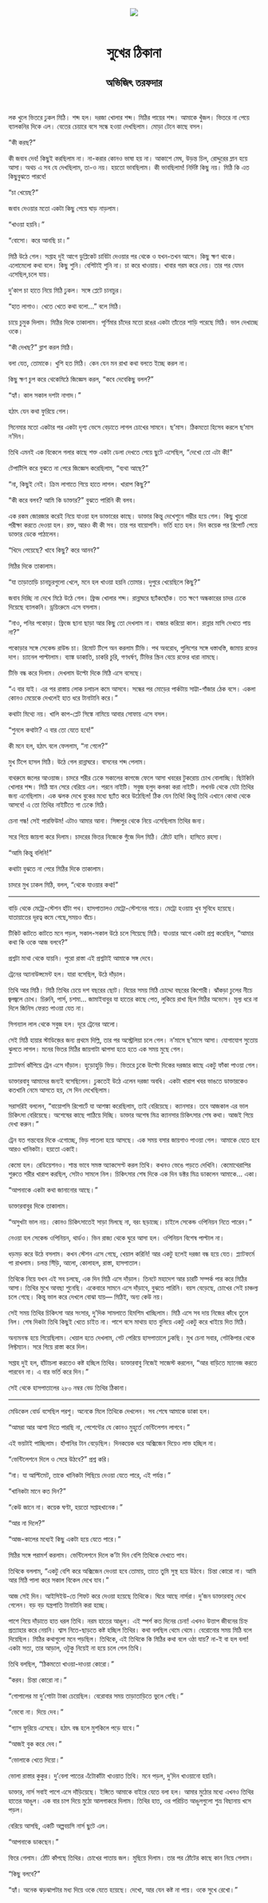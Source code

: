 <div align=center> <img src="../../metadata/images/rabibasariya/সুখের-ঠিকানা-অভিজিৎ-তরফদার.jpg" align="center"></div><br><h1 align=center>সুখের ঠিকানা</h1>
<h2 align=center>অভিজিৎ তরফদার</h2><br>

লক খুলে ভিতরে ঢুকল মিঠি। শব্দ হল। দরজা খোলার শব্দ। মিঠির পায়ের শব্দ। আমাকে খুঁজল। ভিতরে না পেয়ে ব্যালকনির দিকে এল। বেতের চেয়ারে বসে সন্ধে হওয়া দেখছিলাম। মোড়া টেনে কাছে বসল।

“কী করছ?”

কী জবাব দেব! কিছুই করছিলাম না। না-করার কোনও ভাষা হয় না। আকাশে মেঘ, উড়ন্ত চিল, রোদ্দুরের ম্লান হয়ে আসা। অথচ এ সব যে দেখছিলাম, তা-ও নয়। হয়তো ভাবছিলাম। কী ভাবছিলাম! নির্দিষ্ট কিছু নয়। মিঠি কি এত কিছুবুঝতে পারবে!

“চা খেয়েছ?”

জবাব দেওয়ার মতো একটা কিছু পেয়ে ঘাড় নাড়লাম।

“খাওয়া হয়নি।”

“বোসো। করে আনছি চা।”

মিঠি উঠে গেল। সপ্তাহ দুই আগে ডুপ্লিকেট চাবিটা দেওয়ার পর থেকে ও যখন-তখন আসে। কিছু ক্ষণ থাকে। এলোমেলো কথা বলে। কিছু শুনি। বেশিটাই শুনি না। চা করে খাওয়ায়। খাবার গরম করে দেয়। তার পর যেমন এসেছিল,চলে যায়।

দু’কাপ চা হাতে নিয়ে মিঠি ঢুকল। সঙ্গে প্লেটে চানাচুর।

“হাত লাগাও। খেতে খেতে কথা বলো...” বলে মিঠি।

চায়ে চুমুক দিলাম। মিঠির দিকে তাকালাম। পূর্ণিমার চাঁদের মতো রঙের একটা তাঁতের শাড়ি পরেছে মিঠি। ভাল দেখাচ্ছে ওকে।

“কী দেখছ?” ব্লাশ করল মিঠি।

বলা যেত, তোমাকে। খুশি হত মিঠি। কেন যেন মন রাখা কথা বলতে ইচ্ছে করল না।

কিছু ক্ষণ চুপ করে থেকেমিঠে জিজ্ঞেস করল, “কবে দেবেকিছু বলল?”

“হ্যাঁ। কাল সকাল দশটা নাগাদ।”

হঠাৎ যেন কথা ফুরিয়ে গেল।

সিনেমার মতো একটার পর একটা দৃশ্য ভেসে বেড়াতে লাগল চোখের সামনে। ছ’মাস। ঠিকমতো হিসেব করলে ছ’মাস ন’দিন।

তিথি এমনই এক বিকেলে গলার কাছে শক্ত একটা ডেলা দেখতে পেয়ে ছুটে এসেছিল, “দেখো তো এটা কী!”

টেপাটিপি করে বুঝতে না পেরে জিজ্ঞেস করেছিলাম, “ব্যথা আছে?”

“না, কিছুই নেই। ক্রিম লাগাতে গিয়ে হাতে লাগল। খারাপ কিছু?”

“কী করে বলব? আমি কি ডাক্তার?” বুঝতে পারিনি কী বলব।

এক রকম জোরজার করেই নিয়ে যাওয়া হল ডাক্তারের কাছে। ডাক্তার কিন্তু দেখেশুনে গম্ভীর হয়ে গেল। কিছু খুচরো পরীক্ষা করতে দেওয়া হল। রক্ত, আরও কী কী সব। তার পর বায়োপসি। ভর্তি হতে হল। দিন কয়েক পর রিপোর্ট পেয়ে ডাক্তার ডেকে পাঠালেন।

“খিদে পেয়েছে? খাবে কিছু? করে আনব?”

মিঠির দিকে তাকালাম।

“যা তাড়াতাড়ি চানাচুরগুলো খেলে, মনে হল খাওয়া হয়নি তোমার। দুপুরে খেয়েছিলে কিছু?”

জবাব দিচ্ছি না দেখে মিঠে উঠে গেল। ফ্রিজ খোলার শব্দ। রান্নাঘরে ছ্যাঁকছোঁক। তত ক্ষণে অন্ধকারের চাদর ঢেকে দিয়েছে ব্যালকনি। ড্রয়িংরুমে এসে বসলাম।

“নাও, পনির পকোড়া। ফ্রিজে ছানা ছাড়া আর কিছু তো দেখলাম না। বাজার করিয়ো কাল। রান্নার মাসি দেখতে পায় না?”

পকোড়ার সঙ্গে সেকেন্ড রাউন্ড চা। রিমোট টিপে অন করলাম টিভি। পথ অবরোধ, পুলিশের সঙ্গে ধস্তাধস্তি, জামায় রক্তের দাগ। চ্যানেল পাল্টালাম। ব্যাঙ্ক ডাকাতি, চাকরি চুরি, গণধর্ষণ, টিভির স্ক্রিন বেয়ে রক্তের ধারা নামছে।

টিভি বন্ধ করে দিলাম। দেখলাম উল্টো দিকে মিঠি এসে বসেছে।

“এ বার যাই। এর পর রাস্তায় লোক চলাচল কমে আসবে। সন্ধের পর মোড়ের পার্কটায় সাট্টা-গাঁজার ঠেক বসে। একলা কোনও মেয়েকে দেখলেই হাত ধরে টানাটানি করে।”

কথাটা মিথ্যে নয়। খালি কাপ-প্লেট সিঙ্কে নামিয়ে আবার সোফায় এসে বসল।

“শুনলে কথাটা? এ বার তো যেতে হবে!”

কী মনে হল, হঠাৎ বলে ফেললাম, “না গেলে?”

মুখ টিপে হাসল মিঠি। উঠে গেল রান্নাঘরে। বাসনের শব্দ পেলাম।

বাথরুমে জলের আওয়াজ। চাদরে শরীর ঢেকে সকালের কাগজে ফেলে আসা খবরের টুকরোয় চোখ বোলাচ্ছি। ছিটকিনি খোলার শব্দ। মিঠি স্নান সেরে বেরিয়ে এল। পরনে নাইটি। সবুজ হলুদ কলকা করা নাইটি। লখনউ থেকে যেটা তিথির জন্য এনেছিলাম। এক ঝলক দেখে বুকের মধ্যে ছ্যাঁত করে উঠেছিল! ঠিক যেন তিথি! কিন্তু তিথি এখানে কোথা থেকে আসবে! এ তো তিথির নাইটিতে গা ঢেকে মিঠি।

চেনা গন্ধ! সেই পারফিউম! এটাও আমার আনা। সিঙ্গাপুর থেকে নিয়ে এসেছিলাম তিথির জন্য।

সরে গিয়ে জায়গা করে দিলাম। চাদরের ভিতর নিজেকে গুঁজে দিল মিঠি। ঠোঁটে হাসি। হাসিতে রহস্য।

“আমি কিন্তু বলিনি!”

কথাটা বুঝতে না পেরে মিঠির দিকে তাকালাম।

চাদরে মুখ ঢাকল মিঠি, বলল, “থেকে যাওয়ার কথা!”

*****

বাড়ি থেকে মেট্রো-স্টেশন হাঁটা পথ। হাসপাতালও মেট্রো-স্টেশনের গায়ে। মেট্রো হওয়ায় খুব সুবিধে হয়েছে। যাতায়াতের দূরত্ব কমে গেছে,সময়ও বাঁচে।

টিকিট কাটতে কাটতে মনে পড়ল, সকাল-সকাল উঠে চলে গিয়েছে মিঠি। যাওয়ার আগে একটা প্রশ্ন করেছিল, “আমার কথা কি ওকে আজ বলবে?”

প্রশ্নটা মাথা থেকে যায়নি। পুরো রাস্তা এই প্রশ্নটাই আমাকে সঙ্গ দেবে।

ট্রেনের অ্যানাউন্সমেন্ট হল। যারা বসেছিল, উঠে দাঁড়াল।

তিথি আর মিঠি। মিঠি তিথির চেয়ে দশ বছরের ছোট। বিয়ের সময় মিঠি চোদ্দো বছরের কিশোরী। ঝাঁকড়া চুলের নীচে জ্বলজ্বলে চোখ। চিরুনি, পার্স, চশমা... জামাইবাবুর যা হাতের কাছে পেত, লুকিয়ে রাখা ছিল মিঠির অভ্যেস। মূল্য ধরে না দিলে জিনিস ফেরত পাওয়া যেত না।

সিগন্যাল লাল থেকে সবুজ হল। দূরে ট্রেনের আলো।

সেই মিঠি হায়ার স্টাডিজ়ের জন্য প্রথমে দিল্লি, তার পর অস্ট্রেলিয়া চলে গেল। ন’মাসে ছ’মাসে আসা। যোগাযোগ সুতোয় ঝুলতে লাগল। মনের ভিতর মিঠির জায়গাটা ঝাপসা হতে হতে এক সময় মুছে গেল।

প্ল্যাটফর্ম কাঁপিয়ে ট্রেন এসে দাঁড়াল। হুড়োহুড়ি ভিড়। ভিতরে ঢুকে উল্টো দিকের দরজার কাছে একটু ফাঁকা পাওয়া গেল।

ডাক্তারবাবু আমাদের জন্যই বসেছিলেন। ঢুকতেই উঠে এলেন দরজা অবধি। একটা খারাপ খবর ভাঙতে ডাক্তারকেও কতখানি নেমে আসতে হয়, সে দিন দেখেছিলাম।

সরাসরিই বললেন, “বায়োপসি রিপোর্টে যা আশঙ্কা করেছিলাম, তাই বেরিয়েছে। ক্যানসার। তবে আজকাল এর ভাল চিকিৎসা বেরিয়েছে। অশেষের কাছে পাঠিয়ে দিচ্ছি। ডাক্তার অশেষ মিত্র ক্যানসার চিকিৎসার শেষ কথা। আজই গিয়ে দেখা করুন।”

ট্রেন যত গন্তব্যের দিকে এগোচ্ছে, ভিড় পাতলা হয়ে আসছে। এক সময় বসার জায়গাও পাওয়া গেল। আমাকে যেতে হবে আরও খানিকটা। হয়তো একাই।

কেমো হল। রেডিয়েশনও। শান্ত ভাবে সমস্ত অ্যাকসেপ্ট করল তিথি। কখনও ভেঙে পড়তে দেখিনি। কেমোথেরাপির শুরুতে শরীর খারাপ করছিল, সেটাও সামলে নিল। চিকিৎসার শেষ দিকে এক দিন ডক্টর মিত্র ডাকলেন আমাকে... একা।

“আপনাকে একটা কথা জানানোর আছে।”

ডাক্তারবাবুর দিকে তাকালাম।

“অসুখটা ভাল নয়। কোনও চিকিৎসাতেই সাড়া মিলছে না, বরং ছড়াচ্ছে। চাইলে সেকেন্ড ওপিনিয়ন নিতে পারেন।”

নেওয়া হল সেকেন্ড ওপিনিয়ন, থার্ডও। ভিন রাজ্য থেকে ঘুরে আসা হল। ওপিনিয়ন বিশেষ পাল্টাল না।

ধড়মড় করে উঠে বসলাম। কখন স্টেশন এসে গেছে, খেয়াল করিনি! আর একটু হলেই দরজা বন্ধ হয়ে যেত। প্ল্যাটফর্মে পা রাখলাম। চলন্ত সিঁড়ি, আলো, কোলাহল, রাস্তা, হাসপাতাল।

তিথিকে নিয়ে যখন এই সব চলছে, এক দিন মিঠি এসে দাঁড়াল। তিনটে মহাদেশ আর চারটি সম্পর্ক পার করে মিঠির আসা। তিথির মুখে আবছা শুনেছি। একেবারে সামনে এসে দাঁড়াবে, বুঝতে পারিনি। বয়স বেড়েছে, চোখের সেই চাঞ্চল্য চলে গেছে। কিন্তু ভাল করে দেখলে বোঝা যায়— মিঠিই, অন্য কেউ নয়।

সেই সময় তিথির চিকিৎসা আর সংসার, দু’দিক সামলাতে হিমশিম খাচ্ছিলাম। মিঠি এসে সব দায় নিজের কাঁধে তুলে নিল। শেষ দিকটা তিথি কিছুই খেতে চাইত না। পাশে বসে মাথায় হাত বুলিয়ে একটু একটু করে খাইয়ে দিত মিঠি।

অন্যমনস্ক হয়ে গিয়েছিলাম। খেয়াল হতে দেখলাম, গেট পেরিয়ে হাসপাতালে ঢুকছি। মুখ চেনা সবার, গেটকিপার থেকে লিফ্টম্যান। সরে গিয়ে রাস্তা করে দিল।

সপ্তাহ দুই হল, হাঁটাচলা করতেও কষ্ট হচ্ছিল তিথির। ডাক্তারবাবু নিজেই সাজেস্ট করলেন, “আর বাড়িতে ম্যানেজ করতে পারবেন না। এ বার ভর্তি করে দিন।”

সেই থেকে হাসপাতালের ২৮০ নম্বর বেড তিথির ঠিকানা।

*****

মেডিকেল বোর্ড বসেছিল পরশু। অনেকে মিলে তিথিকে দেখলেন। সব শেষে আমাকে ডাকা হল।

“আমরা আর আশা দিতে পারছি না, পেশেন্টের যে কোনও মুহূর্তে ভেন্টিলেশন লাগবে।”

এই ভয়টাই পাচ্ছিলাম। হাঁপানির টান বেড়েছিল। দিনকয়েক ধরে অক্সিজেন দিয়েও লাভ হচ্ছিল না।

“ভেন্টিলেশনে দিলে ও সেরে উঠবে?” প্রশ্ন করি।

“না। যা আল্টিমেট, তাকে খানিকটা পিছিয়ে দেওয়া যেতে পারে, এই পর্যন্ত।”

“খানিকটা মানে কত দিন?”

“কেউ জানে না। কয়েক ঘণ্টা, হয়তো সপ্তাহখানেক।”

“আর না দিলে?”

“আজ-কালের মধ্যেই কিছু একটা হয়ে যেতে পারে।”

মিঠির সঙ্গে পরামর্শ করলাম। ভেন্টিলেশনে দিলে ক’টা দিন বেশি তিথিকে দেখতে পাব।

তিথিকে বললাম, “একটু বেশি করে অক্সিজেন দেওয়া হবে তোমায়, তাতে তুমি সুস্থ হয়ে উঠবে। চিন্তা কোরো না। আমি আর মিঠি পালা করে সকাল বিকেল দেখে যাব।”

আজ সেই দিন। আইসিইউ-তে শিফট করে দেওয়া হয়েছে তিথিকে। ঘিরে আছে নার্সরা। দু’জন ডাক্তারবাবু দেখে গেলেন। বড় বড় যন্ত্রপাতি টানাটানি করা হচ্ছে।

পাশে গিয়ে দাঁড়াতে হাত ধরল তিথি। নরম হাতের আঙুল। এই স্পর্শ কত দিনের চেনা! এখনও উত্তাপ জীবনের চিহ্ন প্রত্যাহার করে নেয়নি। শ্বাস নিতে-ছাড়তে কষ্ট হচ্ছিল তিথির। কথা বলছিল থেমে থেমে। বেরোনোর সময় মিঠি বলে দিয়েছিল। মিঠির কথাগুলো মনে পড়ছিল। তিথিকে, এই তিথিকে কি মিঠির কথা বলে ওঠা যায়? না-ই বা হল বলা! একটা সত্য, তার আড়াল, ওটুকু নিয়েই না হয়ে চলে গেল তিথি।

তিথি বলছিল, “ঠিকমতো খাওয়া-দাওয়া কোরো।”

“করব। চিন্তা কোরো না।”

“গোপালের মা দু’শোটা টাকা চেয়েছিল। বেরোবার সময় তাড়াতাড়িতে ভুলে গেছি।”

“ভেবো না। দিয়ে দেব।”

“গ্যাস ফুরিয়ে এসেছে। হঠাৎ বন্ধ হলে মুশকিলে পড়ে যাবে।”

“আজই বুক করে দেব।”

“ভোলাকে খেতে দিয়ো।”

ভোলা রাস্তার কুকুর। দু’বেলা পাতের এঁটোকাঁটা খাওয়াত তিথি। মনে পড়ল, দু’দিন খাওয়ানো হয়নি।

ডাক্তার, নার্স সবাই পাশে এসে দাঁড়িয়েছে। ইঙ্গিতে আমাকে বাইরে যেতে বলা হল। আমার মুঠোর মধ্যে এখনও তিথির হাতের আঙুল। এক বার চাপ দিয়ে মুঠো আলগাকরে দিলাম। তিথির হাত, ওর পরিচিত আঙুলগুলো শুভ্র বিছানায় খসে পড়ল।

বেরিয়ে আসছি, একটি অল্পবয়সি নার্স ছুটে এল।

“আপনাকে ডাকছেন।”

ফিরে গেলাম। ঠোঁট কাঁপছে তিথির। চোখের পাতায় জল। মুছিয়ে দিলাম। তার পর ঠোঁটের কাছে কান নিয়ে গেলাম।

“কিছু বলবে?”

“হ্যাঁ। অনেক ঝড়ঝাপটার মধ্য দিয়ে ওকে যেতে হয়েছে। দেখো, আর যেন কষ্ট না পায়। ওকে সুখে রেখো।”


